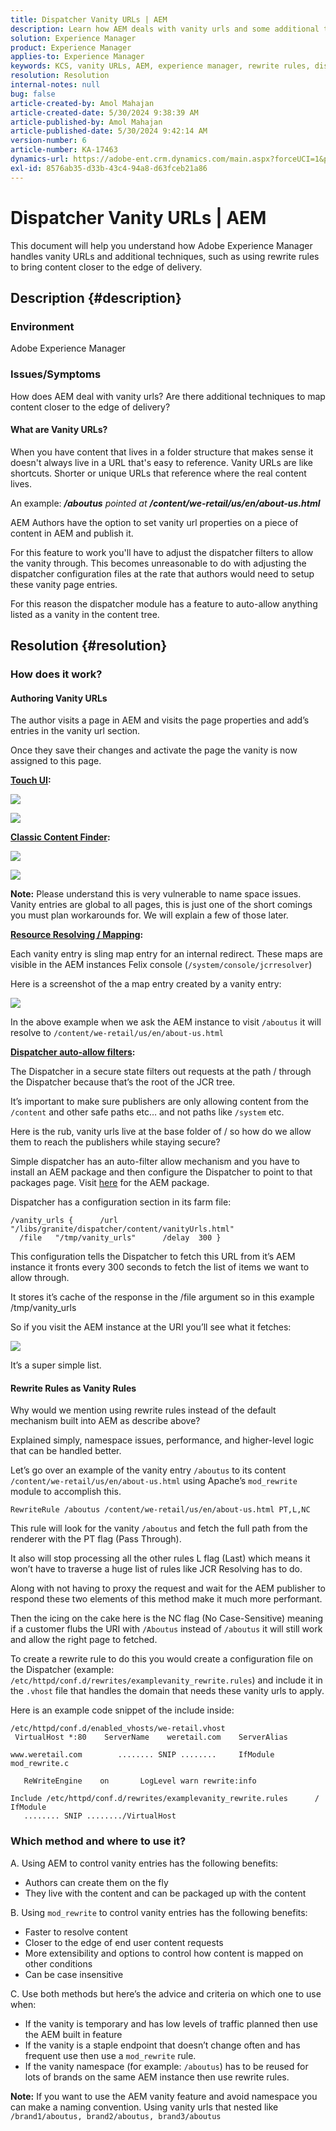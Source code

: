 ```yaml
---
title: Dispatcher Vanity URLs | AEM
description: Learn how AEM deals with vanity urls and some additional techniques such as using rewrite rules to map content closer to the edge of delivery.
solution: Experience Manager
product: Experience Manager
applies-to: Experience Manager
keywords: KCS, vanity URLs, AEM, experience manager, rewrite rules, dispatcher
resolution: Resolution
internal-notes: null
bug: false
article-created-by: Amol Mahajan
article-created-date: 5/30/2024 9:38:39 AM
article-published-by: Amol Mahajan
article-published-date: 5/30/2024 9:42:14 AM
version-number: 6
article-number: KA-17463
dynamics-url: https://adobe-ent.crm.dynamics.com/main.aspx?forceUCI=1&pagetype=entityrecord&etn=knowledgearticle&id=6e944764-681e-ef11-840a-6045bd06fa9d
exl-id: 8576ab35-d33b-43c4-94a8-d63fceb21a86
---
```

# Dispatcher Vanity URLs | AEM


This document will help you understand how Adobe Experience Manager handles vanity URLs and additional techniques, such as using rewrite rules to bring content closer to the edge of delivery.

## Description {#description}


### <b>Environment</b>

Adobe Experience Manager



### <b>Issues/Symptoms</b>

How does AEM deal with vanity urls? Are there additional techniques to map content closer to the edge of delivery?

#### What are Vanity URLs?

When you have content that lives in a folder structure that makes sense it doesn't always live in a URL that's easy to reference. Vanity URLs are like shortcuts. Shorter or unique URLs that reference where the real content lives.

An example: <b>*/aboutus</b> pointed at <b>/content/we-retail/us/en/about-us.html</b>*

AEM Authors have the option to set vanity url properties on a piece of content in AEM and publish it.

For this feature to work you'll have to adjust the dispatcher filters to allow the vanity through. This becomes unreasonable to do with adjusting the dispatcher configuration files at the rate that authors would need to setup these vanity page entries.

For this reason the dispatcher module has a feature to auto-allow anything listed as a vanity in the content tree.


## Resolution {#resolution}


### How does it work?

#### Authoring Vanity URLs

The author visits a page in AEM and visits the page properties and add’s entries in the vanity url section.

Once they save their changes and activate the page the vanity is now assigned to this page.

<b><u>Touch UI</u>:</b>

![](assets/c1e59dbd-38b4-ed11-83fe-6045bd006149.png)

![](assets/c3e59dbd-38b4-ed11-83fe-6045bd006149.png)

<b><u>Classic Content Finder</u>:</b>

![](assets/c2e59dbd-38b4-ed11-83fe-6045bd006149.png)

![](assets/c4e59dbd-38b4-ed11-83fe-6045bd006149.png)

<b>Note:</b> Please understand this is very vulnerable to name space issues. Vanity entries are global to all pages, this is just one of the short comings you must plan workarounds for. We will explain a few of those later.

<b><u>Resource Resolving / Mapping</u>:</b>

Each vanity entry is sling map entry for an internal redirect. These maps are visible in the AEM instances Felix console (`/system/console/jcrresolver`)

Here is a screenshot of the a map entry created by a vanity entry:

![](assets/c5e59dbd-38b4-ed11-83fe-6045bd006149.png)

In the above example when we ask the AEM instance to visit `/aboutus` it will resolve to `/content/we-retail/us/en/about-us.html`

<b><u>Dispatcher auto-allow filters</u>:</b>

The Dispatcher in a secure state filters out requests at the path / through the Dispatcher because that’s the root of the JCR tree.

It’s important to make sure publishers are only allowing content from the `/content` and other safe paths etc…  and not paths like `/system` etc.

Here is the rub, vanity urls live at the base folder of / so how do we allow them to reach the publishers while staying secure?

Simple dispatcher has an auto-filter allow mechanism and you have to install an AEM package and then configure the Dispatcher to point to that packages page. Visit [here](https://experience.adobe.com/#/downloads/content/software-distribution/en/aem.html?package=/content/software-distribution/en/details.html/content/dam/aem/public/adobe/packages/granite/vanityurls-components) for the AEM package.

Dispatcher has a configuration section in its farm file:


```
/vanity_urls {      /url    "/libs/granite/dispatcher/content/vanityUrls.html"
  /file   "/tmp/vanity_urls"      /delay  300 }
```


This configuration tells the Dispatcher to fetch this URL from it’s AEM instance it fronts every 300 seconds to fetch the list of items we want to allow through.

It stores it’s cache of the response in the /file argument so in this example /tmp/vanity_urls

So if you visit the AEM instance at the URI you’ll see what it fetches:

![](assets/c6e59dbd-38b4-ed11-83fe-6045bd006149.png)

It’s a super simple list.

#### Rewrite Rules as Vanity Rules

Why would we mention using rewrite rules instead of the default mechanism built into AEM as describe above?

Explained simply, namespace issues, performance, and higher-level logic that can be handled better.

Let’s go over an example of the vanity entry `/aboutus` to its content `/content/we-retail/us/en/about-us.html` using Apache’s `mod_rewrite` module to accomplish this.

`RewriteRule /aboutus /content/we-retail/us/en/about-us.html PT,L,NC`

This rule will look for the vanity `/aboutus` and fetch the full path from the renderer with the PT flag (Pass Through).

It also will stop processing all the other rules L flag (Last) which means it won’t have to traverse a huge list of rules like JCR Resolving has to do.

Along with not having to proxy the request and wait for the AEM publisher to respond these two elements of this method make it much more performant.

Then the icing on the cake here is the NC flag (No Case-Sensitive) meaning if a customer flubs the URI with `/Aboutus` instead of `/aboutus` it will still work and allow the right page to fetched.

To create a rewrite rule to do this you would create a configuration file on the Dispatcher (example: `/etc/httpd/conf.d/rewrites/examplevanity_rewrite.rules`) and include it in the `.vhost` file that handles the domain that needs these vanity urls to apply.

Here is an example code snippet of the include inside:


```
/etc/httpd/conf.d/enabled_vhosts/we-retail.vhost
 VirtualHost *:80    ServerName    weretail.com    ServerAlias 

www.weretail.com        ........ SNIP ........     IfModule mod_rewrite.c   

   ReWriteEngine    on       LogLevel warn rewrite:info

Include /etc/httpd/conf.d/rewrites/examplevanity_rewrite.rules      / IfModule         
   ........ SNIP ......../VirtualHost
```


### Which method and where to use it?

A. Using AEM to control vanity entries has the following benefits:

- Authors can create them on the fly
- They live with the content and can be packaged up with the content


B. Using `mod_rewrite` to control vanity entries has the following benefits:

- Faster to resolve content
- Closer to the edge of end user content requests
- More extensibility and options to control how content is mapped on other conditions
- Can be case insensitive


C. Use both methods but here’s the advice and criteria on which one to use when:

- If the vanity is temporary and has low levels of traffic planned then use the AEM built in feature
- If the vanity is a staple endpoint that doesn’t change often and has frequent use then use a `mod_rewrite` rule.
- If the vanity namespace (for example: `/aboutus`) has to be reused for lots of brands on the same AEM instance then use rewrite rules.


<b>Note:</b> If you want to use the AEM vanity feature and avoid namespace you can make a naming convention. Using vanity urls that nested like `/brand1/aboutus, brand2/aboutus, brand3/aboutus`
